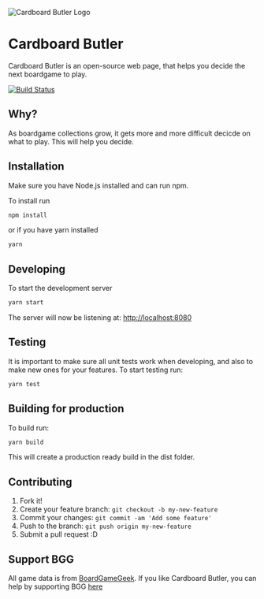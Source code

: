 ![Cardboard Butler Logo](https://cardboardbutler.azureedge.net/butler.png)



# Cardboard Butler

Cardboard Butler is an open-source web page, that helps you decide the next boardgame to play.

[![Build Status](https://dev.azure.com/philipkristoffersen/Cardboard%20Butler/_apis/build/status/PhilipK.CardboardButler?branchName=master)](https://dev.azure.com/philipkristoffersen/Cardboard%20Butler/_build/latest?definitionId=1&branchName=master)


## Why?
As boardgame collections grow, it gets more and more difficult decicde on what to play. This will help you decide.

## Installation

Make sure you have Node.js installed and can run npm.

To install run

```bash
npm install
```

or if you have yarn installed

```bash
yarn
```

## Developing

To start the development server

```bash
yarn start
```

The server will now be listening at:
[http://localhost:8080](http://localhost:8080)

## Testing

It is important to make sure all unit tests work when developing, and also to make new ones for your features.
To start testing run:

```bash
yarn test
```

## Building for production

To build run:

```bash
yarn build
```

This will create a production ready build in the dist folder.

## Contributing

1. Fork it!
2. Create your feature branch: `git checkout -b my-new-feature`
3. Commit your changes: `git commit -am 'Add some feature'`
4. Push to the branch: `git push origin my-new-feature`
5. Submit a pull request :D

## Support BGG
All game data is from [BoardGameGeek](www.boardgamegeek.com).
If you like Cardboard Butler, you can help by supporting BGG [here](https://boardgamegeek.com/support)